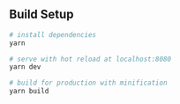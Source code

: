
## Build Setup

``` bash
# install dependencies
yarn

# serve with hot reload at localhost:8080
yarn dev

# build for production with minification
yarn build

```
